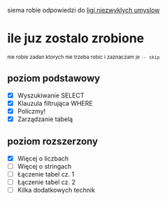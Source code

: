 siema robie odpowiedzi do [ligi niezwyklych umyslow](https://www.lnu.org.pl/)

# ile juz zostalo zrobione
<sup>nie robie zadan ktorych nie trzeba robic i zaznaczam je `-- skip`</sup>

## poziom podstawowy
- [x] Wyszukiwanie SELECT
- [x] Klauzula filtrująca WHERE
- [x] Policzmy!
- [x] Zarządzanie tabelą

## poziom rozszerzony
- [x] Więcej o liczbach
- [ ] Więcej o stringach
- [ ] Łączenie tabel cz. 1
- [ ] Łączenie tabel cz. 2
- [ ] Kilka dodatkowych technik
